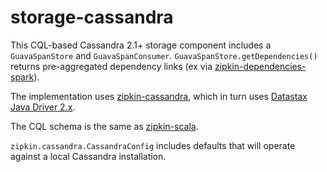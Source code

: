 # storage-cassandra

This CQL-based Cassandra 2.1+ storage component includes a `GuavaSpanStore` and `GuavaSpanConsumer`.
`GuavaSpanStore.getDependencies()` returns pre-aggregated dependency links (ex via [zipkin-dependencies-spark](https://github.com/openzipkin/zipkin-dependencies-spark)).

The implementation uses [zipkin-cassandra](https://github.com/openzipkin/zipkin/tree/master/zipkin-cassandra-core),
which in turn uses [Datastax Java Driver 2.x](https://github.com/datastax/java-driver).

The CQL schema is the same as [zipkin-scala](https://github.com/openzipkin/zipkin/tree/master/zipkin-cassandra).

`zipkin.cassandra.CassandraConfig` includes defaults that will operate
against a local Cassandra installation.

